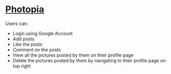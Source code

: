# [Photopia](https://photopia.codewithsathya.com/)

Users can:
- Login using Google Account
- Add posts
- Like the posts
- Comment on the posts
- View all the pictures posted by them on their profile page
- Delete the pictures posted by them by navigating to their profile page on top right
